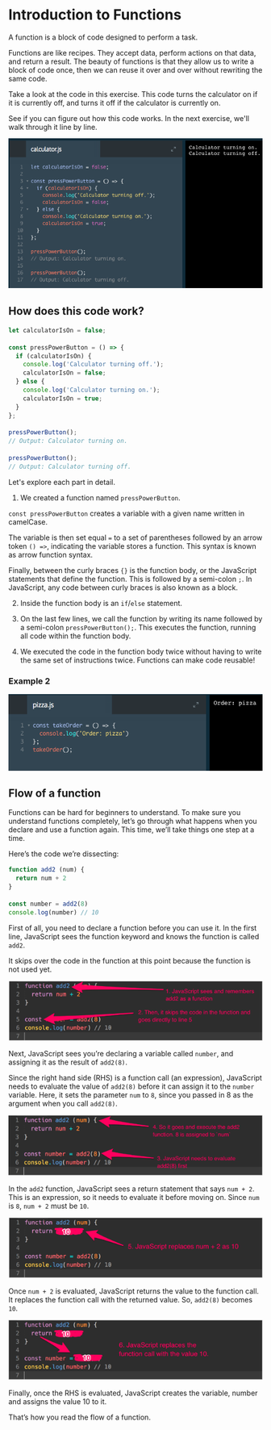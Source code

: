 # Introduction to Functions

A function is a block of code designed to perform a task.

Functions are like recipes. They accept data, perform actions on that data, and return a result. The beauty of functions is that they allow us to write a block of code once, then we can reuse it over and over without rewriting the same code.

Take a look at the code in this exercise. This code turns the calculator on if it is currently off, and turns it off if the calculator is currently on.

See if you can figure out how this code works. In the next exercise, we'll walk through it line by line.

![functions-intro](../functions-intro.png)

## How does this code work?

```js
let calculatorIsOn = false;

const pressPowerButton = () => {
  if (calculatorIsOn) {
    console.log('Calculator turning off.');
    calculatorIsOn = false;
  } else {
    console.log('Calculator turning on.');
    calculatorIsOn = true;
  }
};

pressPowerButton();
// Output: Calculator turning on.

pressPowerButton();
// Output: Calculator turning off.
```

Let's explore each part in detail.

1. We created a function named `pressPowerButton`.

`const pressPowerButton` creates a variable with a given name written in camelCase.

The variable is then set equal `=` to a set of parentheses followed by an arrow token `() =>`, indicating the variable stores a function. This syntax is known as arrow function syntax.

Finally, between the curly braces `{}` is the function body, or the JavaScript statements that define the function. This is followed by a semi-colon `;`. In JavaScript, any code between curly braces is also known as a block.

2. Inside the function body is an `if`/`else` statement. 

3. On the last few lines, we call the function by writing its name followed by a semi-colon `pressPowerButton();`. This executes the function, running all code within the function body. 

4. We executed the code in the function body twice without having to write the same set of instructions twice. Functions can make code reusable!

### Example 2

![functions-example](../functions-example.png)

## Flow of a function

Functions can be hard for beginners to understand. To make sure you understand functions completely, let’s go through what happens when you declare and use a function again. This time, we’ll take things one step at a time.

Here’s the code we’re dissecting:

```js
function add2 (num) {
  return num + 2
}

const number = add2(8)
console.log(number) // 10
```
First of all, you need to declare a function before you can use it. In the first line, JavaScript sees the function keyword and knows the function is called `add2`.

It skips over the code in the function at this point because the function is not used yet.

![function-flow1](../function-flow1.png)

Next, JavaScript sees you’re declaring a variable called `number`, and assigning it as the result of `add2(8)`.

Since the right hand side (RHS) is a function call (an expression), JavaScript needs to evaluate the value of `add2(8)` before it can assign it to the `number` variable. Here, it sets the parameter `num` to `8`, since you passed in 8 as the argument when you call `add2(8)`.

![function-flow2](../function-flow2.png)

In the `add2` function, JavaScript sees a return statement that says `num + 2`. This is an expression, so it needs to evaluate it before moving on. Since `num` is `8`, `num + 2` must be `10`.

![function-flow3](../function-flow3.png)

Once `num + 2` is evaluated, JavaScript returns the value to the function call. It replaces the function call with the returned value. So, `add2(8)` becomes `10`.

![function-flow4](../function-flow4.png)

Finally, once the RHS is evaluated, JavaScript creates the variable, number and assigns the value 10 to it.

That’s how you read the flow of a function.


